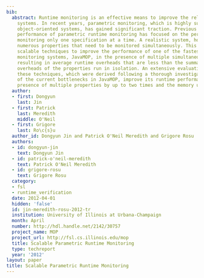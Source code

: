 ```yaml
---
bib:
  abstract: Runtime monitoring is an effective means to improve the reliability of
    systems. In recent years, parametric monitoring, which is highly suitable for
    object-oriented systems, has gained significant traction. Previous work on the
    performance of parametric runtime monitoring has focused on the performance of
    monitoring only one specification at a time. A realistic system, however, has
    numerous properties that need to be monitored simultaneously. This paper introduces
    scalable techniques to improve the performance of one of the fastest parametric
    monitoring systems, JavaMOP, in the presence of multiple simultaneous properties,
    resulting in average runtime overheads that are less than the summation of the
    overheads of the properties run in isolation. An extensive evaluation shows that
    these techniques, which were derived following a thorough investigation and analysis
    of the current bottlenecks in JavaMOP, improve its runtime performance in the
    presence of multiple properties by up to two times and the memory usage by 34\%.
  author:
  - first: Dongyun
    last: Jin
  - first: Patrick
    last: Meredith
    middle: O'Neil
  - first: Grigore
    last: Ro\c{s}u
  author_id: Dongyun Jin and Patrick O'Neil Meredith and Grigore Rosu
  authors:
  - id: dongyun-jin
    text: Dongyun Jin
  - id: patrick-o'neil-meredith
    text: Patrick O'Neil Meredith
  - id: grigore-rosu
    text: Grigore Rosu
  category:
  - fsl
  - runtime_verification
  date: 2012-04-01
  hidden: 'false'
  id: jin-meredith-rosu-2012-tr
  institution: University of Illinois at Urbana-Champaign
  month: April
  number: http://hdl.handle.net/2142/30757
  project_name: MOP
  project_url: http://fsl.cs.illinois.edu/mop
  title: Scalable Parametric Runtime Monitoring
  type: techreport
  year: '2012'
layout: paper
title: Scalable Parametric Runtime Monitoring
---
```

